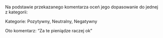 Na podstawie przekazanego komentarza oceń jego dopasowanie do jednej z kategorii:

Kategorie: Pozytywny, Neutralny, Negatywny

Oto komentarz: “Za te pieniądze raczej ok”

